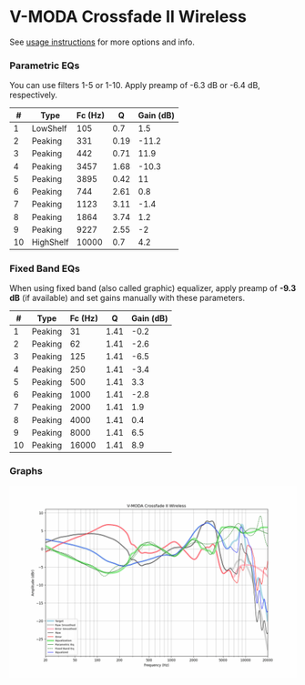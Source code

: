 # V-MODA Crossfade II Wireless
See [usage instructions](https://github.com/jaakkopasanen/AutoEq#usage) for more options and info.

### Parametric EQs
You can use filters 1-5 or 1-10. Apply preamp of -6.3 dB or -6.4 dB, respectively.

|   # | Type      |   Fc (Hz) |    Q |   Gain (dB) |
|-----|-----------|-----------|------|-------------|
|   1 | LowShelf  |       105 | 0.7  |         1.5 |
|   2 | Peaking   |       331 | 0.19 |       -11.2 |
|   3 | Peaking   |       442 | 0.71 |        11.9 |
|   4 | Peaking   |      3457 | 1.68 |       -10.3 |
|   5 | Peaking   |      3895 | 0.42 |        11   |
|   6 | Peaking   |       744 | 2.61 |         0.8 |
|   7 | Peaking   |      1123 | 3.11 |        -1.4 |
|   8 | Peaking   |      1864 | 3.74 |         1.2 |
|   9 | Peaking   |      9227 | 2.55 |        -2   |
|  10 | HighShelf |     10000 | 0.7  |         4.2 |

### Fixed Band EQs
When using fixed band (also called graphic) equalizer, apply preamp of **-9.3 dB** (if available) and set gains manually with these parameters.

|   # | Type    |   Fc (Hz) |    Q |   Gain (dB) |
|-----|---------|-----------|------|-------------|
|   1 | Peaking |        31 | 1.41 |        -0.2 |
|   2 | Peaking |        62 | 1.41 |        -2.6 |
|   3 | Peaking |       125 | 1.41 |        -6.5 |
|   4 | Peaking |       250 | 1.41 |        -3.4 |
|   5 | Peaking |       500 | 1.41 |         3.3 |
|   6 | Peaking |      1000 | 1.41 |        -2.8 |
|   7 | Peaking |      2000 | 1.41 |         1.9 |
|   8 | Peaking |      4000 | 1.41 |         0.4 |
|   9 | Peaking |      8000 | 1.41 |         6.5 |
|  10 | Peaking |     16000 | 1.41 |         8.9 |

### Graphs
![](./V-MODA%20Crossfade%20II%20Wireless.png)
